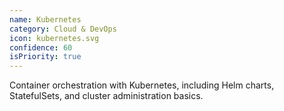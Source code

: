 ```yaml
---
name: Kubernetes
category: Cloud & DevOps
icon: kubernetes.svg
confidence: 60
isPriority: true
---
```


Container orchestration with Kubernetes, including Helm charts, StatefulSets, and cluster administration basics.